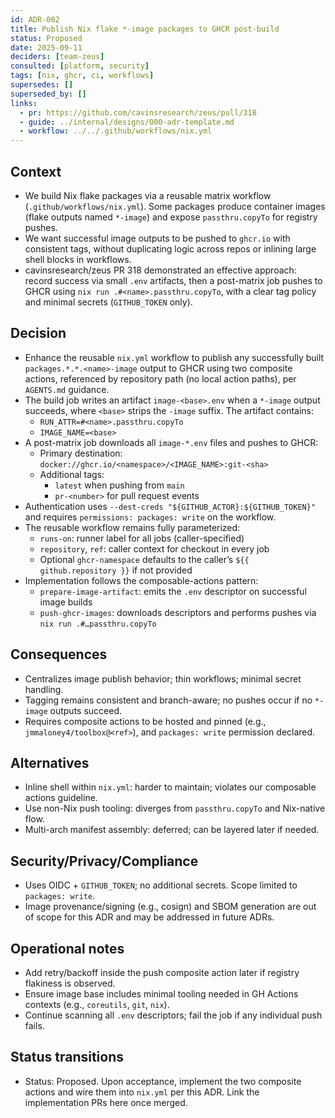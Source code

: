 ```yaml
---
id: ADR-002
title: Publish Nix flake *-image packages to GHCR post-build
status: Proposed
date: 2025-09-11
deciders: [team-zeus]
consulted: [platform, security]
tags: [nix, ghcr, ci, workflows]
supersedes: []
superseded_by: []
links:
  - pr: https://github.com/cavinsresearch/zeus/pull/318
  - guide: ../internal/designs/000-adr-template.md
  - workflow: ../../.github/workflows/nix.yml
---
```


## Context

- We build Nix flake packages via a reusable matrix workflow (`.github/workflows/nix.yml`). Some packages produce container images (flake outputs named `*-image`) and expose `passthru.copyTo` for registry pushes.
- We want successful image outputs to be pushed to `ghcr.io` with consistent tags, without duplicating logic across repos or inlining large shell blocks in workflows.
- cavinsresearch/zeus PR 318 demonstrated an effective approach: record success via small `.env` artifacts, then a post-matrix job pushes to GHCR using `nix run .#<name>.passthru.copyTo`, with a clear tag policy and minimal secrets (`GITHUB_TOKEN` only).

## Decision

- Enhance the reusable `nix.yml` workflow to publish any successfully built `packages.*.*.<name>-image` output to GHCR using two composite actions, referenced by repository path (no local action paths), per `AGENTS.md` guidance.
- The build job writes an artifact `image-<base>.env` when a `*-image` output succeeds, where `<base>` strips the `-image` suffix. The artifact contains:
  - `RUN_ATTR=#<name>.passthru.copyTo`
  - `IMAGE_NAME=<base>`
- A post-matrix job downloads all `image-*.env` files and pushes to GHCR:
  - Primary destination: `docker://ghcr.io/<namespace>/<IMAGE_NAME>:git-<sha>`
  - Additional tags:
    - `latest` when pushing from `main`
    - `pr-<number>` for pull request events
- Authentication uses `--dest-creds "${GITHUB_ACTOR}:${GITHUB_TOKEN}"` and requires `permissions: packages: write` on the workflow.
- The reusable workflow remains fully parameterized:
  - `runs-on`: runner label for all jobs (caller-specified)
  - `repository`, `ref`: caller context for checkout in every job
  - Optional `ghcr-namespace` defaults to the caller’s `${{ github.repository }}` if not provided
- Implementation follows the composable-actions pattern:
  - `prepare-image-artifact`: emits the `.env` descriptor on successful image builds
  - `push-ghcr-images`: downloads descriptors and performs pushes via `nix run .#…passthru.copyTo`

## Consequences

- Centralizes image publish behavior; thin workflows; minimal secret handling.
- Tagging remains consistent and branch-aware; no pushes occur if no `*-image` outputs succeed.
- Requires composite actions to be hosted and pinned (e.g., `jmmaloney4/toolbox@<ref>`), and `packages: write` permission declared.

## Alternatives

- Inline shell within `nix.yml`: harder to maintain; violates our composable actions guideline.
- Use non-Nix push tooling: diverges from `passthru.copyTo` and Nix-native flow.
- Multi-arch manifest assembly: deferred; can be layered later if needed.

## Security/Privacy/Compliance

- Uses OIDC + `GITHUB_TOKEN`; no additional secrets. Scope limited to `packages: write`.
- Image provenance/signing (e.g., cosign) and SBOM generation are out of scope for this ADR and may be addressed in future ADRs.

## Operational notes

- Add retry/backoff inside the push composite action later if registry flakiness is observed.
- Ensure image base includes minimal tooling needed in GH Actions contexts (e.g., `coreutils`, `git`, `nix`).
- Continue scanning all `.env` descriptors; fail the job if any individual push fails.

## Status transitions

- Status: Proposed. Upon acceptance, implement the two composite actions and wire them into `nix.yml` per this ADR. Link the implementation PRs here once merged.
